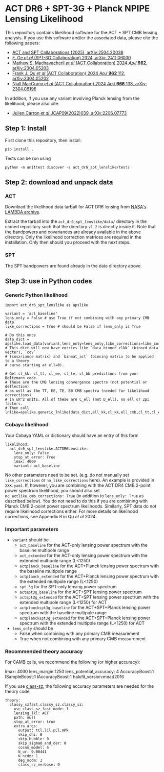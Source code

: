 # ACT DR6 + SPT-3G + Planck NPIPE Lensing Likelihood

This repository contains likelihood software for the ACT + SPT CMB lensing analysis. If you use this software and/or the associated data, please cite the following papers:

- [ACT and SPT Collaborations (2025), arXiv:2504.20038](https://arxiv.org/abs/2504.20038)
- [F. Ge _et al_ (SPT-3G Collaboration) 2024, arXiv: 2411.06000](https://arxiv.org/abs/2411.06000)
- [Mathew S. Madhavacheril _et al_ (ACT Collaboration) 2024 _ApJ_ **962**, arXiv:2304.05203](https://arxiv.org/abs/2304.05203)
- [Frank J. Qu _et al_ (ACT Collaboration) 2024 _ApJ_ **962** 112, arXiv:2304.05202](https://arxiv.org/abs/2304.05202)
- [Niall MacCrann _et al_ (ACT Collaboration) 2024 _ApJ_ **966** 138, arXiv: 2304.05196](https://arxiv.org/abs/2304.05196)

In addition, if you use any variant involving Planck lensing from the likelihood, please also cite:
- [Julien Carron _et al_ JCAP09(2022)039, arXiv:2206.07773](https://arxiv.org/abs/2206.07773)



## Step 1: Install

First clone this repository, then install:

    pip install .

Tests can be run using 

    python -m unittest discover -s act_dr6_spt_lenslike/tests

## Step 2: download and unpack data

### ACT
Download the likelihood data tarball for ACT DR6 lensing from [NASA's LAMBDA archive](https://lambda.gsfc.nasa.gov/product/act/actadv_prod_table.html).

Extract the tarball into the `act_dr6_spt_lenslike/data/` directory in the cloned repository such that the directory `v1.2` is directly inside it. Note that the bandpowers and covariances are already available in the above directory. Only the likelihood correction matrices are required in the installation.
Only then should you proceed with the next steps.

### SPT

The SPT bandpowers are found already in the data directory above. 

    
## Step 3: use in Python codes

### Generic Python likelihood

```
import act_dr6_spt_lenslike as apslike

variant = 'act_baseline'
lens_only = False # use True if not combining with any primary CMB data
like_corrections = True # should be False if lens_only is True

# Do this once
data_dict = apslike.load_data(variant,lens_only=lens_only,like_corrections=like_corrections)
# This dict will now have entries like `data_binned_clkk` (binned data vector), `cov`
# (covariance matrix) and `binmat_act` (binning matrix to be applied to a theory
# curve starting at ell=0).

# Get cl_kk, cl_tt, cl_ee, cl_te, cl_bb predictions from your Boltzmann code.
# These are the CMB lensing convergence spectra (not potential or deflection)
# as well as the TT, EE, TE, BB CMB spectra (needed for likelihood corrections)
# in uK^2 units. All of these are C_ell (not D_ell), no ell or 2pi factors.
# Then call
lnlike=apslike.generic_lnlike(data_dict,ell_kk,cl_kk,ell_cmb,cl_tt,cl_ee,cl_te,cl_bb)
```

### Cobaya likelihood

Your Cobaya YAML or dictionary should have an entry of this form

```
likelihood:
  act_dr6_spt_lenslike.ACTDR6LensLike:
    lens_only: False
    stop_at_error: True
    lmax: 4000
    variant: act_baseline
```

No other parameters need to be set. (e.g. do not manually set `like_corrections` or `no_like_corrections` here). An example is provided in `XXX.yaml`. If, however, you are combining with the ACT DR4 CMB 2-point power spectrum likelihood, you should also set `no_actlike_cmb_corrections: True` (in addition to `lens_only: True` as described below). You do not need to do this if you are combining with Planck CMB 2-point power spectrum likelihoods. Similarly, SPT data do not require likelihood corrections either. For more details on likelihood corrections, see Appendix B in Qu _et al_ 2024.

### Important parameters

- `variant` should be
    - `act_baseline` for the ACT-only lensing power spectrum with the baseline multipole range
    - `act_extended` for the ACT-only lensing power spectrum with the extended multipole range (L<1250)
    - `actplanck_baseline` for the ACT+Planck lensing power spectrum with the baseline multipole range
    - `actplanck_extended` for the ACT+Planck lensing power spectrum with the extended multipole range (L<1250)
    - `spt_3g` for the SPT-only lensing power spectrum
    - `actspt3g_baseline` for the ACT+SPT lensing power spectrum
    - `actspt3g_extended` for the ACT+SPT lensing power spectrum with the extended multipole range (L<1250) for ACT
    - `actplanckspt3g_baseline` for the ACT+SPT+Planck lensing power spectrum with the baseline multipole range
    - `actplanckspt3g_extended` for the ACT+SPT+Planck lensing power spectrum with the extended multipole range (L<1250) for ACT
- `lens_only` should be
    - False when combining with any primary CMB measurement
    - True when not combining with any primary CMB measurement

### Recommended theory accuracy

For CAMB calls, we recommend the following (or higher accuracy):

lmax: 4000
lens_margin:1250
lens_potential_accuracy: 4
AccuracyBoost:1
lSampleBoost:1
lAccuracyBoost:1
halofit_version:mead2016

If you use [class-sz](https://github.com/CLASS-SZ),  the following accuracy parameters are needed for the theory code:

```
theory:
  classy_szfast.classy_sz.classy_sz:
    use_class_sz_fast_mode: 1
    lensing_lkl: ACT
    path: null
    stop_at_error: true
    extra_args:
      output: tCl,lCl,pCl,mPk
      skip_chi: 0
      skip_hubble: 0
      skip_sigma8_and_der: 0
      cosmo_model: 6
      N_ur: 0.00441
      N_ncdm: 1
      deg_ncdm: 3
      class_sz_verbose: 0
```

